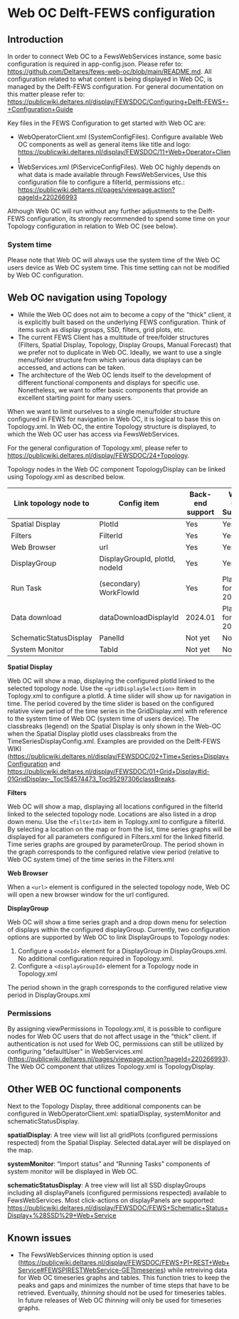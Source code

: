 # Web OC Delft-FEWS configuration

## Introduction

In order to connect Web OC to a FewsWebServices instance, some basic configuration is required in app-config.json. Please refer to: https://github.com/Deltares/fews-web-oc/blob/main/README.md.
All configuration related to what content is being displayed in Web OC, is managed by the Delft-FEWS configuration. For general documentation on this matter please refer to: https://publicwiki.deltares.nl/display/FEWSDOC/Configuring+Delft-FEWS+-+Configuration+Guide

Key files in the FEWS Configuration to get started with Web OC are:

- WebOperatorClient.xml (SystemConfigFiles). Configure available Web OC components as well as general items like title and logo: https://publicwiki.deltares.nl/display/FEWSDOC/11+Web+Operator+Client
- WebServices.xml (PiServiceConfigFiles). Web OC highly depends on what data is made available through FewsWebServices, Use this configuration file to configure a filterId, permissions etc.: https://publicwiki.deltares.nl/pages/viewpage.action?pageId=220266993

Although Web OC will run without any further adjustments to the Delft-FEWS configuration, its strongly recommended to spend some time on your Topology configuration in relation to Web OC (see below).

### System time

Please note that Web OC will always use the system time of the Web OC users device as Web OC system time. This time setting can not be modified by Web OC configuration.

## Web OC navigation using Topology

- While the Web OC does not aim to become a copy of the "thick" client, it is explicitly built based on the underlying FEWS configuration. Think of items such as display groups, SSD, filters, grid plots, etc.
- The current FEWS Client has a multitude of tree/folder structures (Filters, Spatial Display, Topology, Display Groups, Manual Forecast) that we prefer not to duplicate in Web OC. Ideally, we want to use a single menu/folder structure from which various data displays can be accessed, and actions can be taken.
- The architecture of the Web OC lends itself to the development of different functional components and displays for specific use. Nonetheless, we want to offer basic components that provide an excellent starting point for many users.

When we want to limit ourselves to a single menu/folder structure configured in FEWS for navigation in Web OC, it is logical to base this on Topology.xml. In Web OC, the entire Topology structure is displayed, to which the Web OC user has access via FewsWebServices.

For the general configuration of Topology.xml, please refer to https://publicwiki.deltares.nl/display/FEWSDOC/24+Topology.

Topology nodes in the Web OC component TopologyDisplay can be linked using Topology.xml as described below.

| **Link topology node to** | **Config item**                  | **Back-end support** | **Web OC Support** |
| ------------------------- | ---------------                  | -------------------- | ------------------ |
| Spatial Display           | PlotId                           | Yes                  | Yes                |
| Filters                   | FilterId                         | Yes                  | Yes                |
| Web Browser               | url                              | Yes                  | Yes                |
| DisplayGroup              | DisplayGroupId, plotId, nodeId   | Yes                  | Yes                |
| Run Task                  | (secondary) WorkFlowId           | Yes                  | Planned for 2024   |
| Data download             | dataDownloadDisplayId            | 2024.01              | Planned for 2024   |
| SchematicStatusDisplay    | PanelId                          | Not yet              | Not yet            |
| System Monitor            | TabId                            | Not yet              | Not yet            |

**Spatial Display**

Web OC will show a map, displaying the configured plotId linked to the selected topology node. Use the `<gridDisplaySelection>` item in Toplogy.xml to configure a plotId. A time slider will show up for navigation in time. The period covered by the time slider is based on the configured relative view period of the time series in the GridDisplay.xml with reference to the system time of Web OC (system time of users device).
The classbreaks (legend) on the Spatial Display is only shown in the Web-OC when the Spatial Display plotId uses classbreaks from the TimeSeriesDisplayConfig.xml. Examples are provided on the Delft-FEWS WIKI (https://publicwiki.deltares.nl/display/FEWSDOC/02+Time+Series+Display+Configuration and https://publicwiki.deltares.nl/display/FEWSDOC/01+Grid+Display#id-01GridDisplay-_Toc154574473_Toc95297306classBreaks. 

**Filters**

Web OC will show a map, displaying all locations configured in the filterId linked to the selected topology node. Locations are also listed in a drop down menu. Use the `<filterId>` item in Toplogy.xml to configure a filterId. By selecting a location on the map or from the list, time series graphs will be displayed for all parameters configured in Filters.xml for the linked filterId. Time series graphs are grouped by parameterGroup. The period shown in the graph corresponds to the configured relative view period (relative to Web OC system time) of the time series in the Filters.xml

**Web Browser**

When a `<url>` element is configured in the selected topology node, Web OC will open a new browser window for the url configured.

**DisplayGroup**

Web OC will show a time series graph and a drop down menu for selection of displays within the configured displayGroup. Currently, two configuration options are supported by Web OC to link DisplayGroups to Topology nodes:

1. Configure a `<nodeId>` element for a DisplayGroup in DisplayGroups.xml. No additional configuration required in Topology.xml.
2. Configure a `<displayGroupId>` element for a Topology node in Topology.xml

The period shown in the graph corresponds to the configured relative view period in DisplayGroups.xml

### Permissions

By assigning viewPermissions in Topology.xml, it is possible to configure nodes for Web OC users that do not affect usage in the "thick" client. If authentication is not used for Web OC, permissions can still be utilized by configuring "defaultUser" in WebServices.xml (https://publicwiki.deltares.nl/pages/viewpage.action?pageId=220266993). The Web OC component that utilizes Topology.xml is TopologyDisplay.

## Other WEB OC functional components

Next to the Topology Display, three additional components can be configured in WebOperatorClient.xml: spatialDisplay, systemMonitor and schematicStatusDisplay.

**spatialDisplay**: A tree view will list all gridPlots (configured permissions respected) from the Spatial Display. Selected dataLayer will be displayed on the map.

**systemMonitor**: “Import status” and “Running Tasks” components of system monitor will be displayed in Web OC.

**schematicStatusDisplay**: A tree view will list all SSD displayGroups including all displayPanels (configured permissions respected) available to FewsWebServices. Most click-actions on displayPanels are supported: https://publicwiki.deltares.nl/display/FEWSDOC/FEWS+Schematic+Status+Display+%28SSD%29+Web+Service

## Known issues

- The FewsWebServices _thinning_ option is used (https://publicwiki.deltares.nl/display/FEWSDOC/FEWS+PI+REST+Web+Service#FEWSPIRESTWebService-GETtimeseries) while retreiving data for Web OC timeseries graphs and tables. This function tries to keep the peaks and gaps and minimizes the number of time steps that have to be retrieved. Eventually, _thinning_ should not be used for timeseries tables. In future releases of Web OC _thinning_ will only be used for timeseries graphs.
